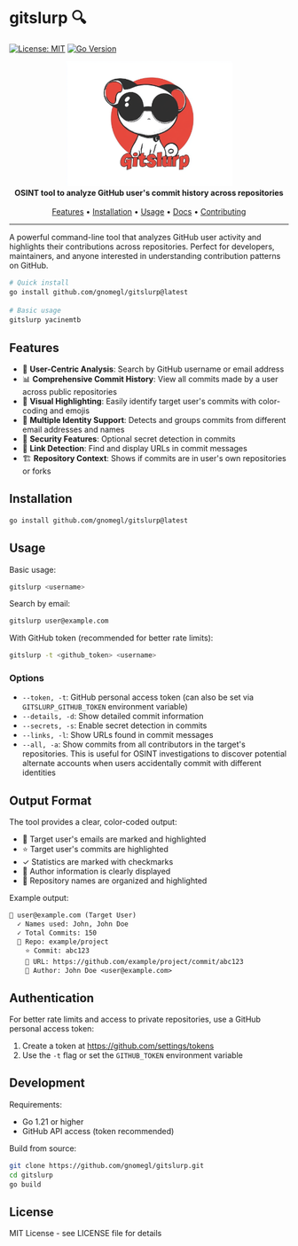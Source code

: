 # gitslurp 🔍

[![License: MIT](https://img.shields.io/badge/License-MIT-yellow.svg)](https://opensource.org/licenses/MIT)
[![Go Version](https://img.shields.io/github/go-mod/go-version/gnomegl/gitslurp)](https://golang.org/doc/devel/release.html)

<div align="center">
  <img src="docs/assets/logo.png" alt="gitslurp logo" width="300">
  <br>
  <strong>OSINT tool to analyze GitHub user's commit history across repositories</strong>
  <br><br>
  <a href="#features">Features</a> •
  <a href="#installation">Installation</a> •
  <a href="#usage">Usage</a> •
  <a href="#documentation">Docs</a> •
  <a href="#contributing">Contributing</a>
</div>

---

A powerful command-line tool that analyzes GitHub user activity and highlights their contributions across repositories. Perfect for developers, maintainers, and anyone interested in understanding contribution patterns on GitHub.

```bash
# Quick install
go install github.com/gnomegl/gitslurp@latest

# Basic usage
gitslurp yacinemtb
```

## Features

- 🎯 **User-Centric Analysis**: Search by GitHub username or email address
- 📊 **Comprehensive Commit History**: View all commits made by a user across public repositories
- 🎨 **Visual Highlighting**: Easily identify target user's commits with color-coding and emojis
- 🔄 **Multiple Identity Support**: Detects and groups commits from different email addresses and names
- 🔐 **Security Features**: Optional secret detection in commits
- 🔗 **Link Detection**: Find and display URLs in commit messages
- 🏗️ **Repository Context**: Shows if commits are in user's own repositories or forks

## Installation

```bash
go install github.com/gnomegl/gitslurp@latest
```

## Usage

Basic usage:
```bash
gitslurp <username>
```

Search by email:
```bash
gitslurp user@example.com
```

With GitHub token (recommended for better rate limits):
```bash
gitslurp -t <github_token> <username>
```

### Options

- `--token, -t`: GitHub personal access token (can also be set via `GITSLURP_GITHUB_TOKEN` environment variable)
- `--details, -d`: Show detailed commit information
- `--secrets, -s`: Enable secret detection in commits
- `--links, -l`: Show URLs found in commit messages
- `--all, -a`: Show commits from all contributors in the target's repositories. This is useful for OSINT investigations to discover potential alternate accounts when users accidentally commit with different identities

## Output Format

The tool provides a clear, color-coded output:
- 📍 Target user's emails are marked and highlighted
- ⭐ Target user's commits are highlighted
- ✓ Statistics are marked with checkmarks
- 👤 Author information is clearly displayed
- 📂 Repository names are organized and highlighted

Example output:
```
📍 user@example.com (Target User)
  ✓ Names used: John, John Doe
  ✓ Total Commits: 150
  📂 Repo: example/project
    ⭐ Commit: abc123
    🔗 URL: https://github.com/example/project/commit/abc123
    👤 Author: John Doe <user@example.com>
```

## Authentication

For better rate limits and access to private repositories, use a GitHub personal access token:

1. Create a token at https://github.com/settings/tokens
2. Use the `-t` flag or set the `GITHUB_TOKEN` environment variable

## Development

Requirements:
- Go 1.21 or higher
- GitHub API access (token recommended)

Build from source:
```bash
git clone https://github.com/gnomegl/gitslurp.git
cd gitslurp
go build
```

## License

MIT License - see LICENSE file for details
